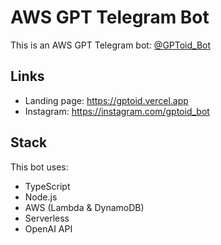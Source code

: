 # AWS GPT Telegram Bot

This is an AWS GPT Telegram bot: [@GPToid_Bot](https://t.me/GPToid_Bot?start=720913331)

## Links

- Landing page: https://gptoid.vercel.app
- Instagram: https://instagram.com/gptoid_bot

## Stack

This bot uses:

- TypeScript
- Node.js
- AWS (Lambda & DynamoDB)
- Serverless
- OpenAI API
